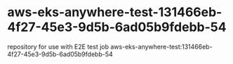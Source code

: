 # aws-eks-anywhere-test-131466eb-4f27-45e3-9d5b-6ad05b9fdebb-54
repository for use with E2E test job aws-eks-anywhere-test:131466eb-4f27-45e3-9d5b-6ad05b9fdebb-54
